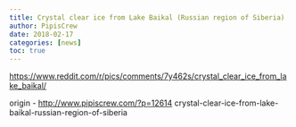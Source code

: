 ```yaml
---
title: Crystal clear ice from Lake Baikal (Russian region of Siberia)
author: PipisCrew
date: 2018-02-17
categories: [news]
toc: true
---
```


https://www.reddit.com/r/pics/comments/7y462s/crystal_clear_ice_from_lake_baikal/

origin - http://www.pipiscrew.com/?p=12614 crystal-clear-ice-from-lake-baikal-russian-region-of-siberia